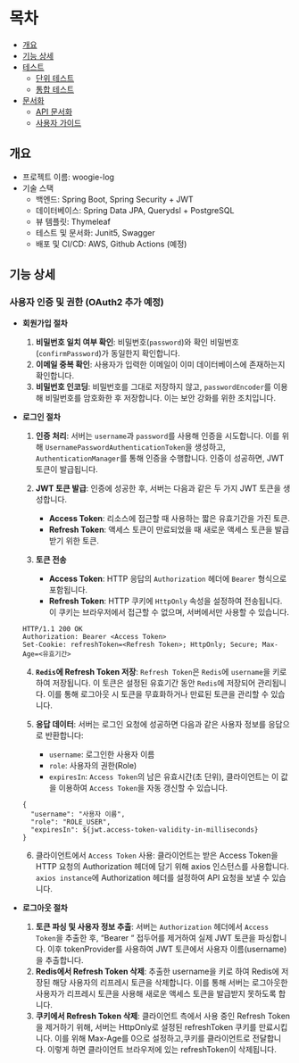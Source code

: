 # 목차

- [개요](#개요)
- [기능 상세](#기능-상세)
- [테스트](#테스트)
  - [단위 테스트](#단위-테스트)
  - [통합 테스트](#통합-테스트)
- [문서화](#문서화)
  - [API 문서화](#api-문서화)
  - [사용자 가이드](#사용자-가이드)

## 개요

- 프로젝트 이름: woogie-log
- 기술 스택
  - 백엔드: Spring Boot, Spring Security + JWT
  - 데이터베이스: Spring Data JPA, Querydsl + PostgreSQL
  - 뷰 템플릿: Thymeleaf
  - 테스트 및 문서화: Junit5, Swagger
  - 배포 및 CI/CD: AWS, Github Actions (예정)

## 기능 상세

### 사용자 인증 및 권한 (OAuth2 추가 예정)

- **회원가입 절차**

  1. **비밀번호 일치 여부 확인**: 비밀번호(`password`)와 확인 비밀번호(`confirmPassword`)가 동일한지 확인합니다.
  2. **이메일 중복 확인**: 사용자가 입력한 이메일이 이미 데이터베이스에 존재하는지 확인합니다.
  3. **비밀번호 인코딩**: 비밀번호를 그대로 저장하지 않고, `passwordEncoder`를 이용해 비밀번호를 암호화한 후 저장합니다. 이는 보안 강화를 위한 조치입니다.

- **로그인 절차**

    1. **인증 처리**: 서버는 `username`과 `password`를 사용해 인증을 시도합니다. 이를 위해 `UsernamePasswordAuthenticationToken`을 생성하고, `AuthenticationManager`를 통해
       인증을 수행합니다. 인증이 성공하면, JWT 토큰이 발급됩니다.

  2. **JWT 토큰 발급**: 인증에 성공한 후, 서버는 다음과 같은 두 가지 JWT 토큰을 생성합니다.

      - **Access Token**: 리소스에 접근할 때 사용하는 짧은 유효기간을 가진 토큰.
      - **Refresh Token**: 액세스 토큰이 만료되었을 때 새로운 액세스 토큰을 발급받기 위한 토큰.

  3. **토큰 전송**

      - **Access Token**: HTTP 응답의 `Authorization` 헤더에 `Bearer` 형식으로 포함됩니다.
      - **Refresh Token**: HTTP 쿠키에 `HttpOnly` 속성을 설정하여 전송됩니다. 이 쿠키는 브라우저에서 접근할 수 없으며, 서버에서만 사용할 수 있습니다.

  ```http
  HTTP/1.1 200 OK
  Authorization: Bearer <Access Token>
  Set-Cookie: refreshToken=<Refresh Token>; HttpOnly; Secure; Max-Age=<유효기간>
  ```

  4. **`Redis`에 Refresh Token 저장**: `Refresh Token`은 `Redis`에 `username`을 키로 하여 저장됩니다. 이 토큰은 설정된 유효기간 동안 `Redis`에 저장되어 관리됩니다. 이를 통해 로그아웃 시
     토큰을 무효화하거나 만료된 토큰을 관리할 수 있습니다.

  5. **응답 데이터**: 서버는 로그인 요청에 성공하면 다음과 같은 사용자 정보를 응답으로 반환합니다:

      - `username`: 로그인한 사용자 이름
      - `role`: 사용자의 권한(Role)
      - `expiresIn`: `Access Token`의 남은 유효시간(초 단위), 클라이언트는 이 값을 이용하여 `Access Token`을 자동 갱신할 수 있습니다.

  ```
  {
    "username": "사용자 이름",
    "role": "ROLE_USER",
    "expiresIn": ${jwt.access-token-validity-in-milliseconds}
  }
  ```

    6. 클라이언트에서 `Access Token` 사용: 클라이언트는 받은 Access Token을 HTTP 요청의 Authorization 헤더에 담기 위해 axios 인스턴스를 사용합니다. `axios instance`에
       Authorization 헤더를 설정하여 API 요청을 보낼 수 있습니다.

- **로그아웃 절차**

    1. **토큰 파싱 및 사용자 정보 추출**: 서버는 `Authorization` 헤더에서 `Access Token`을 추출한 후, “Bearer “ 접두어를 제거하여 실제 JWT 토큰을 파싱합니다. 이후 tokenProvider를 사용하여
       JWT 토큰에서 사용자 이름(username)을 추출합니다.
    2. **Redis에서 Refresh Token 삭제**: 추출한 username을 키로 하여 Redis에 저장된 해당 사용자의 리프레시 토큰을 삭제합니다. 이를 통해 서버는 로그아웃한 사용자가 리프레시 토큰을 사용해 새로운 액세스 토큰을
       발급받지 못하도록 합니다.
    3. **쿠키에서 Refresh Token 삭제**: 클라이언트 측에서 사용 중인 Refresh Token을 제거하기 위해, 서버는 HttpOnly로 설정된 refreshToken 쿠키를 만료시킵니다. 이를 위해 Max-Age를 0으로
       설정하고,쿠키를 클라이언트로 전달합니다. 이렇게 하면 클라이언트 브라우저에 있는 refreshToken이 삭제됩니다.

  <!--

### 게시글 관리

- 게시글 등록

  - 비동기 처리

    - 이미지나 동영상 업로드 후 썸네일을 생성하거나 외부 API 호출이 필요한 작업을 Kafka를 통해 비동기적으로 처리할 수 있습니다.

    - 사용 예시:  
      사용자가 블로그에 이미지를 업로드하면, 이를 Kafka로 전송하고 백그라운드에서 썸네일을 생성하는 작업을 처리합니다.
      Kafka에 저장된 메시지를 처리하는 소비자는 작업이 완료되면 결과를 데이터베이스에 저장하거나 사용자에게 알림을 보낼 수 있습니다.

- 게시글 조회
  - 게시글의 수가 많아지는 경우 처리
  - 필터링
  - 검색 기능
  - markdown 에디터를 이용해서 markdown preview 제공
- 게시글 수정
- 게시글 삭제

### 마이페이지

- 프로필 이미지 추가
- 댓글 알림 설정
- 회원 탈퇴

- [ ] 게시글 목록 필터링(내 글 모아보기), 검색 기능 추가
- [ ] 회원 권한 추가, velog 글 크롤링 작업
- [ ] 웹소켓 적용

## 테스트

- Repository -> Service -> Controller -> Integration Test
- Jacoco 적용

## 문서화

- Spring Rest docs + Swagger

-->
